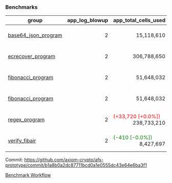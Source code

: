 ### Benchmarks
| group | app_log_blowup | app_total_cells_used | app_total_cycles | app_total_proof_time_ms | leaf_log_blowup | leaf_total_cells_used | leaf_total_cycles | leaf_total_proof_time_ms | instance | alloc |
|---|---|---|---|---|---|---|---|---|---|---|
| [ base64_json_program ](https://github.com/axiom-crypto/afs-prototype/blob/gh-pages/benchmarks/individual/base64_json-2-2-64cpu-linux-arm64-mimalloc.md) | <div style='text-align: right'> 2 </div>  | <div style='text-align: right'> 15,118,610 </div>  | <div style='text-align: right'> 217,352 </div>  | <span style='color: red'>(+14.0 [+0.5%])</span><div style='text-align: right'> 2,658.0 </div>  | <div style='text-align: right'> 2 </div>  | <span style='color: green'>(-7,060 [-0.0%])</span><div style='text-align: right'> 294,412,841 </div>  | <span style='color: green'>(-699 [-0.0%])</span><div style='text-align: right'> 6,775,360 </div>  | <span style='color: green'>(-48.0 [-0.1%])</span><div style='text-align: right'> 35,480.0 </div>  | 64cpu-linux-arm64 | mimalloc |
| [ ecrecover_program ](https://github.com/axiom-crypto/afs-prototype/blob/gh-pages/benchmarks/individual/ecrecover-2-2-64cpu-linux-arm64-mimalloc.md) | <div style='text-align: right'> 2 </div>  | <div style='text-align: right'> 306,788,650 </div>  | <div style='text-align: right'> 5,788,311 </div>  | <span style='color: red'>(+134.0 [+0.4%])</span><div style='text-align: right'> 38,294.0 </div>  | <div style='text-align: right'> - </div>  | <div style='text-align: right'> - </div>  | <div style='text-align: right'> - </div>  | <div style='text-align: right'> - </div>  | 64cpu-linux-arm64 | mimalloc |
| [ fibonacci_program ](https://github.com/axiom-crypto/afs-prototype/blob/gh-pages/benchmarks/individual/fibonacci-2-2-64cpu-linux-arm64-mimalloc.md) | <div style='text-align: right'> 2 </div>  | <div style='text-align: right'> 51,648,032 </div>  | <div style='text-align: right'> 1,500,219 </div>  | <span style='color: red'>(+5.0 [+0.1%])</span><div style='text-align: right'> 6,426.0 </div>  | <div style='text-align: right'> 2 </div>  | <span style='color: green'>(-29,270 [-0.0%])</span><div style='text-align: right'> 143,604,023 </div>  | <span style='color: green'>(-2,738 [-0.1%])</span><div style='text-align: right'> 3,505,174 </div>  | <span style='color: green'>(-248.0 [-1.4%])</span><div style='text-align: right'> 17,746.0 </div>  | 64cpu-linux-arm64 | mimalloc |
| [ fibonacci_program ](https://github.com/axiom-crypto/afs-prototype/blob/gh-pages/benchmarks/individual/fibonacci-2-2-64cpu-linux-x64-jemalloc.md) | <div style='text-align: right'> 2 </div>  | <div style='text-align: right'> 51,648,032 </div>  | <div style='text-align: right'> 1,500,219 </div>  | <span style='color: green'>(-266.0 [-3.8%])</span><div style='text-align: right'> 6,790.0 </div>  | <div style='text-align: right'> 2 </div>  | <span style='color: red'>(+4,670 [+0.0%])</span><div style='text-align: right'> 143,620,803 </div>  | <span style='color: red'>(+495 [+0.0%])</span><div style='text-align: right'> 3,506,782 </div>  | <span style='color: red'>(+131.0 [+0.7%])</span><div style='text-align: right'> 19,642.0 </div>  | 64cpu-linux-x64 | jemalloc |
| [ regex_program ](https://github.com/axiom-crypto/afs-prototype/blob/gh-pages/benchmarks/individual/regex-2-2-64cpu-linux-arm64-mimalloc.md) | <div style='text-align: right'> 2 </div>  | <span style='color: red'>(+33,720 [+0.0%])</span><div style='text-align: right'> 238,733,210 </div>  | <span style='color: green'>(-136 [-0.0%])</span><div style='text-align: right'> 4,181,142 </div>  | <span style='color: red'>(+270.0 [+1.0%])</span><div style='text-align: right'> 27,399.0 </div>  | <div style='text-align: right'> 2 </div>  | <span style='color: green'>(-2,380 [-0.0%])</span><div style='text-align: right'> 314,874,310 </div>  | <span style='color: green'>(-224 [-0.0%])</span><div style='text-align: right'> 7,309,538 </div>  | <span style='color: green'>(-275.0 [-0.7%])</span><div style='text-align: right'> 36,814.0 </div>  | 64cpu-linux-arm64 | mimalloc |
| [ verify_fibair ](https://github.com/axiom-crypto/afs-prototype/blob/gh-pages/benchmarks/individual/verify_fibair-2-2-64cpu-linux-arm64-mimalloc.md) | <div style='text-align: right'> 2 </div>  | <span style='color: green'>(-410 [-0.0%])</span><div style='text-align: right'> 8,427,697 </div>  | <span style='color: green'>(-55 [-0.0%])</span><div style='text-align: right'> 198,614 </div>  | <span style='color: green'>(-21.0 [-1.2%])</span><div style='text-align: right'> 1,670.0 </div>  | <div style='text-align: right'> - </div>  | <div style='text-align: right'> - </div>  | <div style='text-align: right'> - </div>  | <div style='text-align: right'> - </div>  | 64cpu-linux-arm64 | mimalloc |


Commit: https://github.com/axiom-crypto/afs-prototype/commit/b1a8b0a2dc87711bcd0a1e0555dc43e64e6ba3f1

[Benchmark Workflow](https://github.com/axiom-crypto/afs-prototype/actions/runs/12091814157)
